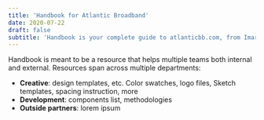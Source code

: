 ```yaml
---
title: 'Handbook for Atlantic Broadband'
date: 2020-07-22
draft: false
subtitle: 'Handbook is your complete guide to atlanticbb.com, from Imarc.'
---
```


Handbook is meant to be a resource that helps multiple teams both internal 
and external. Resources span across multiple departments:

- **Creative**: design templates, etc. Color swatches, logo files, Sketch templates, spacing instruction, more
- **Development**: components list, methodologies
- **Outside partners**: lorem ipsum
